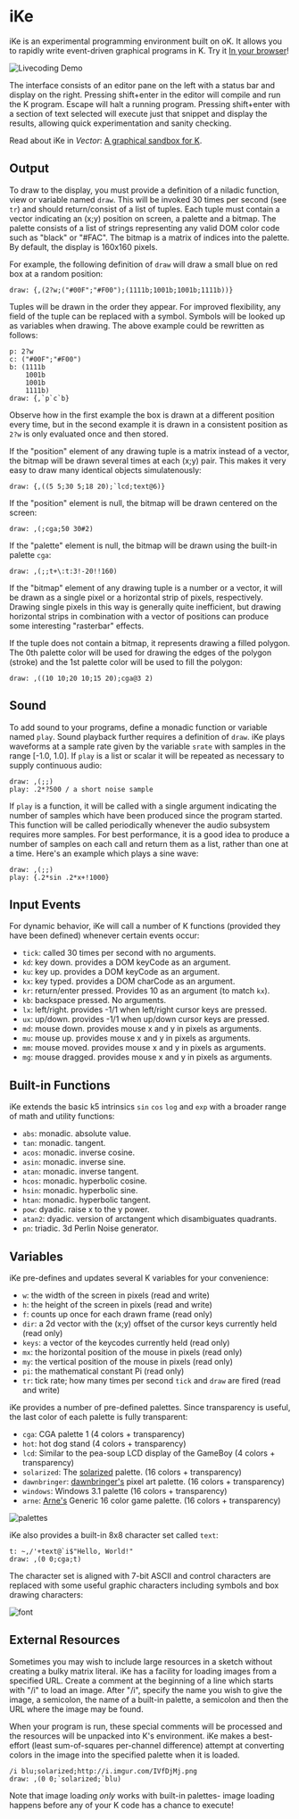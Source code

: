iKe
===
iKe is an experimental programming environment built on oK. It allows you to rapidly write event-driven graphical programs in K. Try it [In your browser](http://johnearnest.github.io/ok/ike/ike.html)!

![Livecoding Demo](https://raw.githubusercontent.com/JohnEarnest/ok/gh-pages/ike/livecoding.gif)

The interface consists of an editor pane on the left with a status bar and display on the right. Pressing shift+enter in the editor will compile and run the K program. Escape will halt a running program. Pressing shift+enter with a section of text selected will execute just that snippet and display the results, allowing quick experimentation and sanity checking.

Read about iKe in *Vector*: [A graphical sandbox for K](http://archive.vector.org.uk/art10501610).

Output
------
To draw to the display, you must provide a definition of a niladic function, view or variable named `draw`. This will be invoked 30 times per second (see `tr`) and should return/consist of a list of tuples. Each tuple must contain a vector indicating an (x;y) position on screen, a palette and a bitmap. The palette consists of a list of strings representing any valid DOM color code such as "black" or "#FAC". The bitmap is a matrix of indices into the palette. By default, the display is 160x160 pixels.

For example, the following definition of `draw` will draw a small blue on red box at a random position:

	draw: {,(2?w;("#00F";"#F00");(1111b;1001b;1001b;1111b))}

Tuples will be drawn in the order they appear. For improved flexibility, any field of the tuple can be replaced with a symbol. Symbols will be looked up as variables when drawing. The above example could be rewritten as follows:

	p: 2?w
	c: ("#00F";"#F00")
	b: (1111b
	    1001b
	    1001b
	    1111b)
	draw: {,`p`c`b}

Observe how in the first example the box is drawn at a different position every time, but in the second example it is drawn in a consistent position as `2?w` is only evaluated once and then stored.

If the "position" element of any drawing tuple is a matrix instead of a vector, the bitmap will be drawn several times at each (x;y) pair. This makes it very easy to draw many identical objects simulatenously:

	draw: {,((5 5;30 5;18 20);`lcd;text@6)}

If the "position" element is null, the bitmap will be drawn centered on the screen:

	draw: ,(;cga;50 30#2)

If the "palette" element is null, the bitmap will be drawn using the built-in palette `cga`:

	draw: ,(;;t+\:t:3!-20!!160)

If the "bitmap" element of any drawing tuple is a number or a vector, it will be drawn as a single pixel or a horizontal strip of pixels, respectively. Drawing single pixels in this way is generally quite inefficient, but drawing horizontal strips in combination with a vector of positions can produce some interesting "rasterbar" effects.

If the tuple does not contain a bitmap, it represents drawing a filled polygon. The 0th palette color will be used for drawing the edges of the polygon (stroke) and the 1st palette color will be used to fill the polygon:

	draw: ,((10 10;20 10;15 20);cga@3 2)

Sound
-----
To add sound to your programs, define a monadic function or variable named `play`. Sound playback further requires a definition of `draw`. iKe plays waveforms at a sample rate given by the variable `srate` with samples in the range [-1.0, 1.0]. If `play` is a list or scalar it will be repeated as necessary to supply continuous audio:

	draw: ,(;;)
	play: .2*?500 / a short noise sample

If `play` is a function, it will be called with a single argument indicating the number of samples which have been produced since the program started. This function will be called periodically whenever the audio subsystem requires more samples. For best performance, it is a good idea to produce a number of samples on each call and return them as a list, rather than one at a time. Here's an example which plays a sine wave:

	draw: ,(;;)
	play: {.2*sin .2*x+!1000}

Input Events
------------
For dynamic behavior, iKe will call a number of K functions (provided they have been defined) whenever certain events occur:

- `tick`: called 30 times per second with no arguments.
- `kd`: key down. provides a DOM keyCode as an argument.
- `ku`: key up. provides a DOM keyCode as an argument.
- `kx`: key typed. provides a DOM charCode as an argument.
- `kr`: return/enter pressed. Provides 10 as an argument (to match `kx`).
- `kb`: backspace pressed. No arguments.
- `lx`: left/right. provides -1/1 when left/right cursor keys are pressed.
- `ux`: up/down. provides -1/1 when up/down cursor keys are pressed.
- `md`: mouse down. provides mouse x and y in pixels as arguments.
- `mu`: mouse up. provides mouse x and y in pixels as arguments.
- `mm`: mouse moved. provides mouse x and y in pixels as arguments.
- `mg`: mouse dragged. provides mouse x and y in pixels as arguments.

Built-in Functions
------------------
iKe extends the basic k5 intrinsics `sin` `cos` `log` and `exp` with a broader range of math and utility functions:

- `abs`: monadic. absolute value.
- `tan`: monadic. tangent.
- `acos`: monadic. inverse cosine.
- `asin`: monadic. inverse sine.
- `atan`: monadic. inverse tangent.
- `hcos`: monadic. hyperbolic cosine.
- `hsin`: monadic. hyperbolic sine.
- `htan`: monadic. hyperbolic tangent.
- `pow`: dyadic. raise x to the y power.
- `atan2`: dyadic. version of arctangent which disambiguates quadrants.
- `pn`: triadic. 3d Perlin Noise generator.

Variables
---------
iKe pre-defines and updates several K variables for your convenience:

- `w`: the width of the screen in pixels (read and write)
- `h`: the height of the screen in pixels (read and write)
- `f`: counts up once for each drawn frame (read only)
- `dir`: a 2d vector with the (x;y) offset of the cursor keys currently held (read only)
- `keys`: a vector of the keycodes currently held (read only)
- `mx`: the horizontal position of the mouse in pixels (read only)
- `my`: the vertical position of the mouse in pixels (read only)
- `pi`: the mathematical constant Pi (read only)
- `tr`: tick rate; how many times per second `tick` and `draw` are fired (read and write)

iKe provides a number of pre-defined palettes. Since transparency is useful, the last color of each palette is fully transparent:

- `cga`: CGA palette 1 (4 colors + transparency)
- `hot`: hot dog stand (4 colors + transparency)
- `lcd`: Similar to the pea-soup LCD display of the GameBoy (4 colors + transparency)
- `solarized`: The [solarized](http://ethanschoonover.com/solarized) palette. (16 colors + transparency)
- `dawnbringer`: [dawnbringer's](http://pixeljoint.com/forum/forum_posts.asp?TID=12795) pixel art palette. (16 colors + transparency)
- `windows`: Windows 3.1 palette (16 colors + transparency)
- `arne`: [Arne's](http://androidarts.com/palette/16pal.htm) Generic 16 color game palette. (16 colors + transparency)

![palettes](https://raw.githubusercontent.com/JohnEarnest/ok/gh-pages/ike/img/swatches.png)

iKe also provides a built-in 8x8 character set called `text`:

	t: ~,/'+text@`i$"Hello, World!"
	draw: ,(0 0;cga;t)

The character set is aligned with 7-bit ASCII and control characters are replaced with some useful graphic characters including symbols and box drawing characters:

![font](https://raw.githubusercontent.com/JohnEarnest/ok/gh-pages/ike/img/font.png)

External Resources
------------------
Sometimes you may wish to include large resources in a sketch without creating a bulky matrix literal. iKe has a facility for loading images from a specified URL. Create a comment at the beginning of a line which starts with "/i" to load an image. After "/i", specify the name you wish to give the image, a semicolon, the name of a built-in palette, a semicolon and then the URL where the image may be found.

When your program is run, these special comments will be processed and the resources will be unpacked into K's environment. iKe makes a best-effort (least sum-of-squares per-channel difference) attempt at converting colors in the image into the specified palette when it is loaded.

    /i blu;solarized;http://i.imgur.com/IVfDjMj.png
    draw: ,(0 0;`solarized;`blu)

Note that image loading _only_ works with built-in palettes- image loading happens before any of your K code has a chance to execute!
